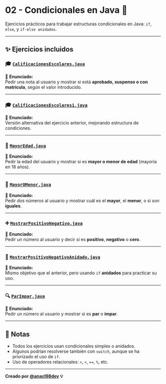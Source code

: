 # 02 - Condicionales en Java 🔀

Ejercicios prácticos para trabajar estructuras condicionales en Java: `if`, `else`, y `if-else anidados`.

---

## ✨ Ejercicios incluidos

### 🎓 [`CalificacionesEscolares.java`](CalificacionesEscolares.java)
📌 **Enunciado:**  
Pedir una nota al usuario y mostrar si está **aprobado, suspenso o con matrícula**, según el valor introducido.

---

### 🎓 [`CalificacionesEscolares1.java`](CalificacionesEscolares1.java)
📌 **Enunciado:**  
Versión alternativa del ejercicio anterior, mejorando estructura de condiciones.

---

### 👴 [`MayorEdad.java`](MayorEdad.java)
📌 **Enunciado:**  
Pedir la edad del usuario y mostrar si es **mayor o menor de edad** (mayoría en 18 años).

---

### 🔢 [`MayorOMenor.java`](MayorOMenor.java)
📌 **Enunciado:**  
Pedir dos números al usuario y mostrar cuál es el **mayor**, el **menor**, o si son **iguales**.

---

### ➕ [`MostrarPositivoNegativo.java`](MostrarPositivoNegativo.java)
📌 **Enunciado:**  
Pedir un número al usuario y decir si es **positivo**, **negativo** o **cero**.

---

### 🔁 [`MostrarPositivoNegativoAnidado.java`](MostrarPositivoNegativoAnidado.java)
📌 **Enunciado:**  
Mismo objetivo que el anterior, pero usando `if` **anidados** para practicar su uso.

---

### 🔍 [`ParImpar.java`](ParImpar.java)
📌 **Enunciado:**  
Pedir un número al usuario y mostrar si es **par** o **impar**.

---

## 🧠 Notas

- Todos los ejercicios usan condicionales simples o anidados.
- Algunos podrían resolverse también con `switch`, aunque se ha priorizado el uso de `if`.
- Uso de operadores relacionales: `>`, `<`, `==`, `%`, etc.

---

**Creado por [@anacl98dev](https://github.com/anacl98dev) 💡**
